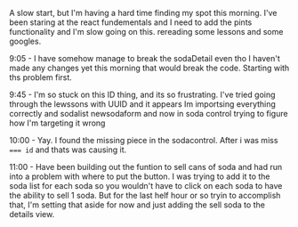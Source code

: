 A slow start, but I'm having a hard time finding my spot this morning. I've been staring at the react fundementals and I need to add the pints functionality and I'm slow going on this.
rereading some lessons and some googles.

9:05 - I have somehow manage to break the sodaDetail even tho I haven't made any changes yet this morning that would break the code. Starting with ths problem first.

9:45 - I'm so stuck on this ID thing, and its so frustrating. I've tried going through the lewssons with UUID and it appears Im importsing everything correctly and sodalist newsodaform and now in soda control trying to figure how I'm targeting it wrong

10:00 - Yay. I found the missing piece in the sodacontrol. After i was miss ` === id` and thats was causing it.

11:00 - Have been building out the funtion to sell cans of soda and had run into a problem with where to put the button. I was trying to add it to the soda list for each soda so you wouldn't have to click on each soda to have the ability to sell 1 soda. But for the last helf hour or so tryin to accomplish that, I'm setting that aside for now and just adding the sell soda to the details view.